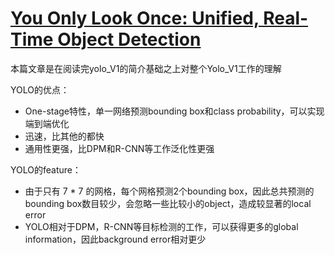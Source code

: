 ### 

# [You Only Look Once: Unified, Real-Time Object Detection](https://arxiv.org/pdf/1506.02640.pdf)

本篇文章是在阅读完yolo_V1的简介基础之上对整个Yolo_V1工作的理解

YOLO的优点：

- One-stage特性，单一网络预测bounding box和class probability，可以实现端到端优化
- 迅速，比其他的都快
- 通用性更强，比DPM和R-CNN等工作泛化性更强

YOLO的feature：

- 由于只有 7 * 7 的网格，每个网格预测2个bounding box，因此总共预测的bounding box数目较少，会忽略一些比较小的object，造成较显著的local error
- YOLO相对于DPM，R-CNN等目标检测的工作，可以获得更多的global information，因此background error相对更少

